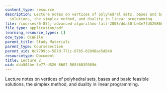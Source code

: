 ```yaml
---
content_type: resource
description: Lecture notes on vertices of polyhedral sets, bases and basic feasible
  solutions, the simplex method, and duality in linear programming.
file: /courses/6-854j-advanced-algorithms-fall-2008/dda50fbe3e77d5268607508f6039369d_lect9_10.pdf
file_type: application/pdf
learning_resource_types: []
ocw_type: OCWFile
parent_title: Study Materials
parent_type: CourseSection
parent_uid: 0c7799cb-567d-771c-67b5-02098ae5d848
resourcetype: Document
title: Lecture 2
uid: dda50fbe-3e77-d526-8607-508f6039369d
---
```

Lecture notes on vertices of polyhedral sets, bases and basic feasible solutions, the simplex method, and duality in linear programming.

